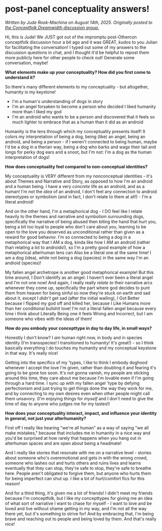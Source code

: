 # post-panel conceptuality answers!

<p><i>Written by Jude Rook-Machina on August 14th, 2025. Originally posted to <a href="https://conceptuality.dreamwidth.org/1206.html">the Conceptfolk Dreamwidth discussion group.</a></i></p>

<p>Hi, this is Jude! We JUST got out of the impromptu post-Othercon conceptfolk discussion hour a bit ago and it was GREAT, kudos to you Julian for facilitating the conversation! I typed out some of my answers to the discussion questions in chat, and I thought it'd be helpful to repost them more publicly here for other people to check out! Generate some conversation, maybe!</p>

<p><b>What elements make up your conceptuality? How did you first come to understand it?</b></p>

<p>So there's many different elements to my conceptuality - but altogether, humanity is my keystone!</p>
 <ul>
  <li>I'm a human's understanding of dogs in story</li>
  <li>I'm an angel forsaken to become a person who decided I liked humanity more than I liked my god</li>
  <li>I'm an android who wants to be a person and discovered that it feels so much lighter to embrace that as a human than it did as an android</li>
</ul>
<p>Humanity is the lens through which my conceptuality presents itself! It colors my interpretation of being a dog, being (like) an angel, being an android, and being a person - if I weren't connected to being human, maybe I'd be a dog in a therian way, being a dog who barks and wags their tail and longs for perky dog ears and a snoot, but I'm not: I'm a dog as the human interpretation of dogs!</p>


<p><b>How does conceptuality feel compared to non-conceptual identities?</b></p>

<p>My conceptuality is VERY different from my nonconceptual identities - it's about Themes and Narrative and Story, as opposed to how I'm an android and a human being. I have a very <em>concrete</em> life as an android, and as a human! I'm not the <em>idea</em> of an android, I don't feel any connection to android stereotypes or symbolism (and in fact, I don't relate to them at all!) - I'm a literal android!</p>

<p>And on the other hand, I'm a metaphorical dog - I DO feel like I relate heavily to the themes and narrative and symbolism surrounding dogs, specifically the narrative of being abused then biting the hand that hurt you, being a bit too loyal to people who don't care about you, learning to be open to the love you deserved as unconditional rather than given as a reward for good behavior. I'm so connected to being a dog in a metaphorical way that I AM a dog, kinda like how I AM an android (rather than relating a lot to androids!), so I'm a pretty good example of how a metaphorical alterhuman lens can Also be a literal one at the same time! I am a dog (idea), while not being a dog (species) in the same way I'm an android (species)!</p>

<p>My fallen angel archetrope is another good metaphorical example! But this time around, I Don't identify as an angel. I haven't ever been a literal angel and I'm not one now! And again, I really really <em>relate to</em> their narrative arcs whenever they come up, specifically the part where god decides to punt them from heaven for being sinful so now they're stuck on earth and sad about it, except I <em>didn't</em> get sad (after the initial wailing), I Got Better because I flipped my god off and killed her, because I Like Humans more than her conditional bullshit love! I'm not a literal fallen angel because every time i think about Literally Being one it feels Wrong and Incorrect, but I am someone who vibes with the ideas of them!</p>


<p><b>How do you embody your concepttype in day to day life, in small ways?</b></p>

<p>Honestly I don't know? I <em>am</em> human right now, in body and in species identity (I'm transspecies! I transitioned to humanity! It's great!) - so I think basically everything I do touches my humanity and my conceptual keystone in that way. It's really nice!</p>

<p>Getting into the specifics of my 'types, I like to think I embody doghood whenever I accept the love I'm given, rather than doubting it and fearing it's going to be gone too soon. It's not gonna vanish, my people are sticking around this time, they care about me because I'm lovable even if I'm going through a hard time. I sync up with my fallen angel 'type by defying perfectionism and just trying to get things done the way they work for me, and by connecting to my own desires even when other people might call them unsavory. (I'm enjoying things for <em>myself</em> and I don't need to give the time of day to anyone who judges me for my tastes!)</p>

<p><b>How does your conceptuality interact, impact, and influence your identity in general, not just your alterhumanity?</b></p>

<p>First off I really like hearing "we're all human" as a way of saying "we all make mistakes," because that includes me in humanity in a nice way and you'd be surprised at how rarely that happens when you hang out in alterhuman spaces and are open about being a headmate!</p>
<p>And I really like stories that resonate with me on a narrative level - stories about someone who's overemotional and gets in with the wrong crowd, someone who lashes out and hurts others and ruins lives and learns eventually that they can stop, they're safe to stop, they're safe to breathe here. People aren't obligated to forgive them, but anyone who hurts them for being imperfect can shut up. I like a lot of hurt/comfort fics for this reason!</p>
<p>And for a third thing, it's given me a lot of friends! I didn't meet my friends because I'm conceptfolk, but I like my concepttypes for giving me an idea of what sort of narrative I want to chase for myself - I want to love and be loved and live without shame getting in my way, and I'm not all the way there yet, but it's something to strive for! And by embracing that, I'm being brave and reaching out to people and being loved by them. And that's really nice!</p>
